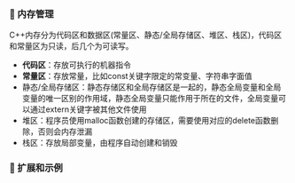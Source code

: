 ### 🐍 内存管理
C++内存分为代码区和数据区(常量区、静态/全局存储区、堆区、栈区)，代码区和常量区为只读，后几个为可读写。  
- **代码区**：存放可执行的机器指令  
- **常量区**：存放常量，比如const关键字限定的常变量、字符串字面值  
- 静态/全局存储区：静态存储区和全局存储区是一起的，静态全局变量和全局变量的唯一区别的作用域，静态全局变量只能作用于所在的文件，全局变量可以通过extern关键字被其他文件使用  
- 堆区：程序员使用malloc函数创建的存储区，需要使用对应的delete函数删除，否则会内存泄漏  
- 栈区：存放局部变量，由程序自动创建和销毁
### 🐍 扩展和示例
